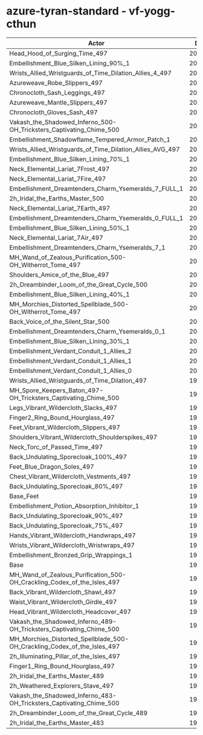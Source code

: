 # azure-tyran-standard - vf-yogg-cthun
| Actor | DPS | Increase |
|---|:---:|:---:|
|Head_Hood_of_Surging_Time_497|205286|3.16%|
|Embellishment_Blue_Silken_Lining_90%_1|202273|1.64%|
|Wrists_Allied_Wristguards_of_Time_Dilation_Allies_4_497|202243|1.63%|
|Azureweave_Robe_Slippers_497|202212|1.61%|
|Chronocloth_Sash_Leggings_497|202096|1.56%|
|Azureweave_Mantle_Slippers_497|202028|1.52%|
|Chronocloth_Gloves_Sash_497|201864|1.44%|
|Vakash_the_Shadowed_Inferno_500-OH_Tricksters_Captivating_Chime_500|201795|1.40%|
|Embellishment_Shadowflame_Tempered_Armor_Patch_1|201754|1.38%|
|Wrists_Allied_Wristguards_of_Time_Dilation_Allies_AVG_497|201695|1.35%|
|Embellishment_Blue_Silken_Lining_70%_1|201686|1.35%|
|Neck_Elemental_Lariat_7Frost_497|201481|1.25%|
|Neck_Elemental_Lariat_7Fire_497|201349|1.18%|
|Embellishment_Dreamtenders_Charm_Ysemeralds_7_FULL_1|201218|1.11%|
|2h_Iridal_the_Earths_Master_500|201206|1.11%|
|Neck_Elemental_Lariat_7Earth_497|201153|1.08%|
|Embellishment_Dreamtenders_Charm_Ysemeralds_0_FULL_1|200980|0.99%|
|Embellishment_Blue_Silken_Lining_50%_1|200968|0.99%|
|Neck_Elemental_Lariat_7Air_497|200913|0.96%|
|Embellishment_Dreamtenders_Charm_Ysemeralds_7_1|200827|0.92%|
|MH_Wand_of_Zealous_Purification_500-OH_Witherrot_Tome_497|200644|0.83%|
|Shoulders_Amice_of_the_Blue_497|200538|0.77%|
|2h_Dreambinder_Loom_of_the_Great_Cycle_500|200484|0.75%|
|Embellishment_Blue_Silken_Lining_40%_1|200457|0.73%|
|MH_Morchies_Distorted_Spellblade_500-OH_Witherrot_Tome_497|200368|0.69%|
|Back_Voice_of_the_Silent_Star_500|200348|0.68%|
|Embellishment_Dreamtenders_Charm_Ysemeralds_0_1|200332|0.67%|
|Embellishment_Blue_Silken_Lining_30%_1|200193|0.60%|
|Embellishment_Verdant_Conduit_1_Allies_2|200187|0.60%|
|Embellishment_Verdant_Conduit_1_Allies_1|200092|0.55%|
|Embellishment_Verdant_Conduit_1_Allies_0|200073|0.54%|
|Wrists_Allied_Wristguards_of_Time_Dilation_497|199822|0.41%|
|MH_Spore_Keepers_Baton_497-OH_Tricksters_Captivating_Chime_500|199733|0.37%|
|Legs_Vibrant_Wildercloth_Slacks_497|199656|0.33%|
|Finger2_Ring_Bound_Hourglass_497|199515|0.26%|
|Feet_Vibrant_Wildercloth_Slippers_497|199435|0.22%|
|Shoulders_Vibrant_Wildercloth_Shoulderspikes_497|199352|0.18%|
|Neck_Torc_of_Passed_Time_497|199274|0.14%|
|Back_Undulating_Sporecloak_100%_497|199269|0.13%|
|Feet_Blue_Dragon_Soles_497|199253|0.13%|
|Chest_Vibrant_Wildercloth_Vestments_497|199247|0.12%|
|Back_Undulating_Sporecloak_80%_497|199215|0.11%|
|Base_Feet|199208|0.10%|
|Embellishment_Potion_Absorption_Inhibitor_1|199204|0.10%|
|Back_Undulating_Sporecloak_90%_497|199162|0.08%|
|Back_Undulating_Sporecloak_75%_497|199136|0.07%|
|Hands_Vibrant_Wildercloth_Handwraps_497|199094|0.05%|
|Wrists_Vibrant_Wildercloth_Wristwraps_497|199093|0.05%|
|Embellishment_Bronzed_Grip_Wrappings_1|199013|0.01%|
|Base|199001|0.00%|
|MH_Wand_of_Zealous_Purification_500-OH_Crackling_Codex_of_the_Isles_497|198977|-0.01%|
|Back_Vibrant_Wildercloth_Shawl_497|198971|-0.02%|
|Waist_Vibrant_Wildercloth_Girdle_497|198912|-0.04%|
|Head_Vibrant_Wildercloth_Headcover_497|198880|-0.06%|
|Vakash_the_Shadowed_Inferno_489-OH_Tricksters_Captivating_Chime_500|198869|-0.07%|
|MH_Morchies_Distorted_Spellblade_500-OH_Crackling_Codex_of_the_Isles_497|198780|-0.11%|
|2h_Illuminating_Pillar_of_the_Isles_497|198041|-0.48%|
|Finger1_Ring_Bound_Hourglass_497|197967|-0.52%|
|2h_Iridal_the_Earths_Master_489|197519|-0.74%|
|2h_Weathered_Explorers_Stave_497|197499|-0.75%|
|Vakash_the_Shadowed_Inferno_483-OH_Tricksters_Captivating_Chime_500|197423|-0.79%|
|2h_Dreambinder_Loom_of_the_Great_Cycle_489|196583|-1.22%|
|2h_Iridal_the_Earths_Master_483|195455|-1.78%|
